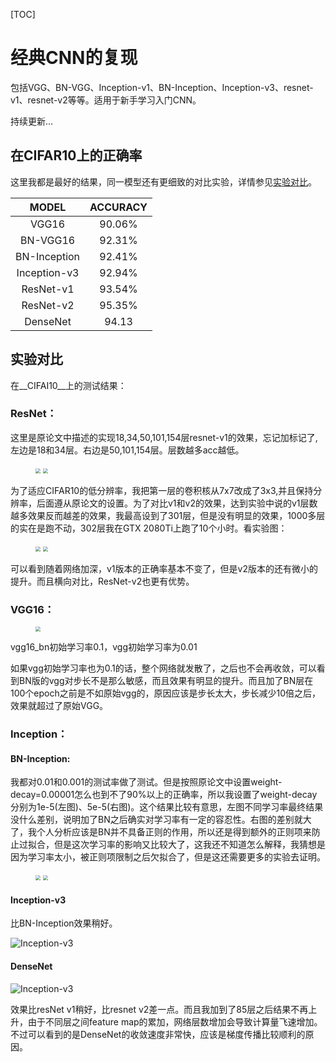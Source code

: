 [TOC]

# 经典CNN的复现

包括VGG、BN-VGG、Inception-v1、BN-Inception、Inception-v3、resnet-v1、resnet-v2等等。适用于新手学习入门CNN。

持续更新...


## 在CIFAR10上的正确率

这里我都是最好的结果，同一模型还有更细致的对比实验，详情参见[实验对比](#jump1)。

|    MODEL     | ACCURACY |
| :----------: | :------: |
|    VGG16     |  90.06%  |
|   BN-VGG16   |  92.31%  |
| BN-Inception |  92.41%  |
| Inception-v3 |  92.94%  |
|  ResNet-v1   |  93.54%  |
|  ResNet-v2   |  95.35%  |
|  DenseNet    |  94.13   |


## <span id="jump1">实验对比</span>

在__CIFAI10__上的测试结果：

### ResNet：

这里是原论文中描述的实现18,34,50,101,154层resnet-v1的效果，忘记加标记了,左边是18和34层。右边是50,101,154层。层数越多acc越低。

<figure class="half">
<img src=".\img\resnet341.png" style="zoom:50%">
<img src=".\img\resnet152.png" style="zoom:50%">
</figure>

为了适应CIFAR10的低分辨率，我把第一层的卷积核从7x7改成了3x3,并且保持分辨率，后面遵从原论文的设置。为了对比v1和v2的效果，达到实验中说的v1层数越多效果反而越差的效果，我最高设到了301层，但是没有明显的效果，1000多层的实在是跑不动，302层我在GTX 2080Ti上跑了10个小时。看实验图：

<figure class="half">
<img src=".\img\resnet302.png" style="zoom:50%">
<img src=".\img\resnetv2_302.png" style="zoom:50%">
</figure>

可以看到随着网络加深，v1版本的正确率基本不变了，但是v2版本的还有微小的提升。而且横向对比，ResNet-v2也更有优势。



### VGG16：

<figure class="half">
<img src=".\img\vgg16.png" style="zoom:50%">
</figure>

vgg16_bn初始学习率0.1，vgg初始学习率为0.01

如果vgg初始学习率也为0.1的话，整个网络就发散了，之后也不会再收敛，可以看到BN版的vgg对步长不是那么敏感，而且效果有明显的提升。而且加了BN层在100个epoch之前是不如原始vgg的，原因应该是步长太大，步长减少10倍之后，效果就超过了原始VGG。



### Inception：

#### BN-Inception:

我都对0.01和0.001的测试率做了测试。但是按照原论文中设置weight-decay=0.00001怎么也到不了90%以上的正确率，所以我设置了weight-decay分别为1e-5(左图)、5e-5(右图)。这个结果比较有意思，左图不同学习率最终结果没什么差别，说明加了BN之后确实对学习率有一定的容忍性。右图的差别就大了，我个人分析应该是BN并不具备正则的作用，所以还是得到额外的正则项来防止过拟合，但是这次学习率的影响又比较大了，这我还不知道怎么解释，我猜想是因为学习率太小，被正则项限制之后欠拟合了，但是这还需要更多的实验去证明。

<figure class="half">
<img src=".\img\BN-inception-train1e-5.png" style="zoom:50%">
<img src=".\img\BN-inception-train5e-5.png" style="zoom:50%">
</figure>

#### Inception-v3

比BN-Inception效果稍好。

![Inception-v3](./img/Inception-v3.png)


#### DenseNet

![Inception-v3](./img/DenseNet45.png)

效果比resNet v1稍好，比resnet v2差一点。而且我加到了85层之后结果不再上升，由于不同层之间feature map的累加，网络层数增加会导致计算量飞速增加。不过可以看到的是DenseNet的收敛速度非常快，应该是梯度传播比较顺利的原因。





